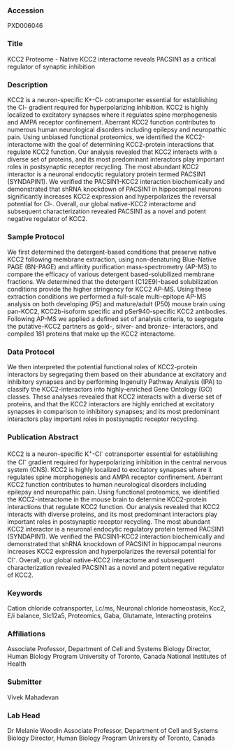 ### Accession
PXD006046

### Title
KCC2 Proteome -  Native KCC2 interactome reveals PACSIN1 as a critical regulator of synaptic inhibition

### Description
KCC2 is a neuron-specific K+-Cl‑ cotransporter essential for establishing the Cl- gradient required for hyperpolarizing inhibition. KCC2 is highly localized to excitatory synapses where it regulates spine morphogenesis and AMPA receptor confinement. Aberrant KCC2 function contributes to numerous human neurological disorders including epilepsy and neuropathic pain. Using unbiased functional proteomics, we identified the KCC2-interactome with the goal of determining KCC2-protein interactions that regulate KCC2 function. Our analysis revealed that KCC2 interacts with a diverse set of proteins, and its most predominant interactors play important roles in postsynaptic receptor recycling. The most abundant KCC2 interactor is a neuronal endocytic regulatory protein termed PACSIN1 (SYNDAPIN1). We verified the PACSIN1-KCC2 interaction biochemically and demonstrated that shRNA knockdown of PACSIN1 in hippocampal neurons significantly increases KCC2 expression and hyperpolarizes the reversal potential for Cl-. Overall, our global native-KCC2 interactome and subsequent characterization revealed PACSIN1 as a novel and potent negative regulator of KCC2.

### Sample Protocol
We first determined the detergent-based conditions that preserve native KCC2 following membrane extraction, using non-denaturing Blue-Native PAGE (BN-PAGE) and affinity purification mass-spectrometry (AP-MS) to compare the efficacy of various detergent based-solubilized membrane fractions. We determined that the detergent (C12E9)-based solubilization conditions provide the higher stringency for KCC2 AP-MS. Using these extraction conditions we performed a full-scale multi-epitope AP-MS analysis on both developing (P5) and mature/adult (P50) mouse brain using pan-KCC2, KCC2b-isoform specific and pSer940-specific KCC2 antibodies. Following AP-MS we applied a defined set of analysis criteria, to segregate the putative-KCC2 partners as gold-, silver- and bronze- interactors, and compiled 181 proteins that make up the KCC2 interactome.

### Data Protocol
We then interpreted the potential functional roles of KCC2-protein interactors by segregating them based on their abundance at excitatory and inhibitory synapses and by performing Ingenuity Pathway Analysis (IPA) to classify the KCC2-interactors into highly-enriched Gene Ontology (GO) classes. These analyses revealed that KCC2 interacts with a diverse set of proteins, and that the KCC2 interactors are highly enriched at excitatory synapses in comparison to inhibitory synapses; and its most predominant interactors play important roles in postsynaptic receptor recycling.

### Publication Abstract
KCC2 is a neuron-specific K<sup>+</sup>-Cl<sup>-</sup> cotransporter essential for establishing the Cl<sup>-</sup> gradient required for hyperpolarizing inhibition in the central nervous system (CNS). KCC2 is highly localized to excitatory synapses where it regulates spine morphogenesis and AMPA receptor confinement. Aberrant KCC2 function contributes to human neurological disorders including epilepsy and neuropathic pain. Using functional proteomics, we identified the KCC2-interactome in the mouse brain to determine KCC2-protein interactions that regulate KCC2 function. Our analysis revealed that KCC2 interacts with diverse proteins, and its most predominant interactors play important roles in postsynaptic receptor recycling. The most abundant KCC2 interactor is a neuronal endocytic regulatory protein termed PACSIN1 (SYNDAPIN1). We verified the PACSIN1-KCC2 interaction biochemically and demonstrated that shRNA knockdown of PACSIN1 in hippocampal neurons increases KCC2 expression and hyperpolarizes the reversal potential for Cl<sup>-</sup>. Overall, our global native-KCC2 interactome and subsequent characterization revealed PACSIN1 as a novel and potent negative regulator of KCC2.

### Keywords
Cation chloride cotransporter, Lc/ms, Neuronal chloride homeostasis, Kcc2, E/i balance, Slc12a5, Proteomics, Gaba, Glutamate, Interacting proteins

### Affiliations
Associate Professor, Department of Cell and Systems Biology Director, Human Biology Program University of Toronto, Canada
National Institutes of Health

### Submitter
Vivek Mahadevan

### Lab Head
Dr Melanie Woodin
Associate Professor, Department of Cell and Systems Biology Director, Human Biology Program University of Toronto, Canada


